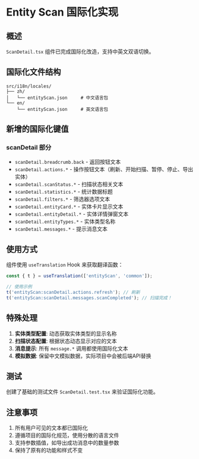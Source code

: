 # Entity Scan 国际化实现

## 概述

`ScanDetail.tsx` 组件已完成国际化改造，支持中英文双语切换。

## 国际化文件结构

```
src/i18n/locales/
├── zh/
│   └── entityScan.json     # 中文语言包
└── en/
    └── entityScan.json     # 英文语言包
```

## 新增的国际化键值

### scanDetail 部分

- `scanDetail.breadcrumb.back` - 返回按钮文本
- `scanDetail.actions.*` - 操作按钮文本（刷新、开始扫描、暂停、停止、导出实体）
- `scanDetail.scanStatus.*` - 扫描状态相关文本
- `scanDetail.statistics.*` - 统计数据标题
- `scanDetail.filters.*` - 筛选器选项文本
- `scanDetail.entityCard.*` - 实体卡片显示文本
- `scanDetail.entityDetail.*` - 实体详情弹窗文本
- `scanDetail.entityTypes.*` - 实体类型名称
- `scanDetail.messages.*` - 提示消息文本

## 使用方式

组件使用 `useTranslation` Hook 来获取翻译函数：

```typescript
const { t } = useTranslation(['entityScan', 'common']);

// 使用示例
t('entityScan:scanDetail.actions.refresh'); // 刷新
t('entityScan:scanDetail.messages.scanCompleted'); // 扫描完成！
```

## 特殊处理

1. **实体类型配置**: 动态获取实体类型的显示名称
2. **扫描状态配置**: 根据状态动态显示对应的文本
3. **消息提示**: 所有 `message.*` 调用都使用国际化文本
4. **模拟数据**: 保留中文模拟数据，实际项目中会被后端API替换

## 测试

创建了基础的测试文件 `ScanDetail.test.tsx` 来验证国际化功能。

## 注意事项

1. 所有用户可见的文本都已国际化
2. 遵循项目的国际化规范，使用分散的语言文件
3. 支持参数插值，如导出成功消息中的数量参数
4. 保持了原有的功能和样式不变
